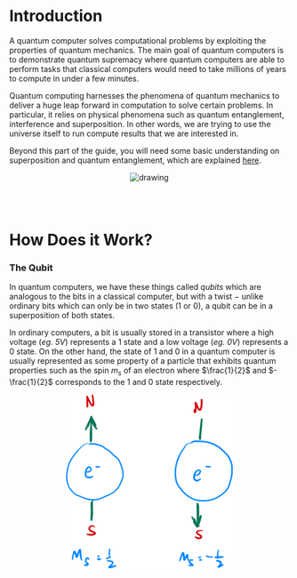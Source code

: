 </br>

# Introduction
A quantum computer solves computational problems by exploiting the properties of quantum mechanics. The main goal of quantum computers is to demonstrate quantum supremacy where quantum computers are able to perform tasks that classical computers would need to take millions of years to compute in under a few minutes.

Quantum computing harnesses the phenomena of quantum mechanics to deliver a huge leap forward in computation to solve certain problems. In particular, it relies on physical phenomena such as quantum entanglement, interference and superposition. In other words, we are trying to use the universe itself to run compute results that we are interested in.

Beyond this part of the guide, you will need some basic understanding on superposition and quantum entanglement, which are explained [here](https://octo-kumo.github.io/physics-project/cat).

<figure align="center">
<img src="https://imgs.xkcd.com/comics/quantum.png" alt="drawing" />
</figure>

<br />
<br />

# How Does it Work?
### The Qubit

In quantum computers, we have these things called *qubits* which are analogous to the bits in a classical computer, but with a twist $-$ unlike ordinary bits which can only be in two states (1 or 0), a qubit can be in a superposition of both states. 

In ordinary computers, a bit is usually stored in a transistor where a high voltage (*eg. 5V*) represents a $1$ state and a low voltage (*eg. 0V*) represents a $0$ state. On the other hand, the state of $1$ and $0$ in a quantum computer is usually represented as some property of a particle that exhibits quantum properties such as the spin $m_s$ of an electron where $\frac{1}{2}$ and $-\frac{1}{2}$ corresponds to the $1$ and $0$ state respectively.

<figure align="center">
<img src="../assets/spin.png" alt="drawing" width="300" />
</figure>

<br />
